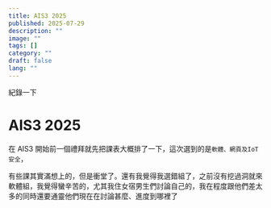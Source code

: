 ```yaml
---
title: AIS3 2025
published: 2025-07-29
description: ""
image: ""
tags: []
category: ""
draft: false
lang: ""
---
```


紀錄一下

# AIS3 2025

在 AIS3 開始前一個禮拜就先把課表大概排了一下，這次選到的是`軟體、網頁及IoT安全`，

有些課其實滿想上的，但是衝堂了。還有我覺得我選錯組了，之前沒有挖過洞就來軟體組，我覺得蠻辛苦的，尤其我住女宿男生們討論自己的，我在程度跟他們差太多的同時還要通靈他們現在在討論甚麼、進度到哪裡了
